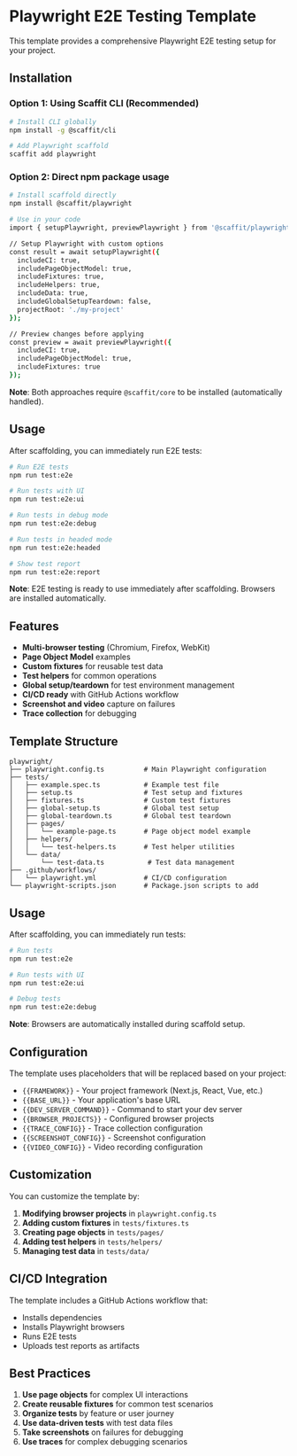 # Playwright E2E Testing Template

This template provides a comprehensive Playwright E2E testing setup for your project.

## Installation

### Option 1: Using Scaffit CLI (Recommended)
```bash
# Install CLI globally
npm install -g @scaffit/cli

# Add Playwright scaffold
scaffit add playwright
```

### Option 2: Direct npm package usage
```bash
# Install scaffold directly
npm install @scaffit/playwright

# Use in your code
import { setupPlaywright, previewPlaywright } from '@scaffit/playwright';

// Setup Playwright with custom options
const result = await setupPlaywright({
  includeCI: true,
  includePageObjectModel: true,
  includeFixtures: true,
  includeHelpers: true,
  includeData: true,
  includeGlobalSetupTeardown: false,
  projectRoot: './my-project'
});

// Preview changes before applying
const preview = await previewPlaywright({
  includeCI: true,
  includePageObjectModel: true,
  includeFixtures: true
});
```

**Note**: Both approaches require `@scaffit/core` to be installed (automatically handled).

## Usage

After scaffolding, you can immediately run E2E tests:

```bash
# Run E2E tests
npm run test:e2e

# Run tests with UI
npm run test:e2e:ui

# Run tests in debug mode
npm run test:e2e:debug

# Run tests in headed mode
npm run test:e2e:headed

# Show test report
npm run test:e2e:report
```

**Note**: E2E testing is ready to use immediately after scaffolding. Browsers are installed automatically.

## Features

- **Multi-browser testing** (Chromium, Firefox, WebKit)
- **Page Object Model** examples
- **Custom fixtures** for reusable test data
- **Test helpers** for common operations
- **Global setup/teardown** for test environment management
- **CI/CD ready** with GitHub Actions workflow
- **Screenshot and video** capture on failures
- **Trace collection** for debugging

## Template Structure

```
playwright/
├── playwright.config.ts          # Main Playwright configuration
├── tests/
│   ├── example.spec.ts           # Example test file
│   ├── setup.ts                  # Test setup and fixtures
│   ├── fixtures.ts               # Custom test fixtures
│   ├── global-setup.ts           # Global test setup
│   ├── global-teardown.ts        # Global test teardown
│   ├── pages/
│   │   └── example-page.ts       # Page object model example
│   ├── helpers/
│   │   └── test-helpers.ts       # Test helper utilities
│   └── data/
│       └── test-data.ts           # Test data management
├── .github/workflows/
│   └── playwright.yml            # CI/CD configuration
└── playwright-scripts.json       # Package.json scripts to add
```

## Usage

After scaffolding, you can immediately run tests:

```bash
# Run tests
npm run test:e2e

# Run tests with UI
npm run test:e2e:ui

# Debug tests
npm run test:e2e:debug
```

**Note**: Browsers are automatically installed during scaffold setup.

## Configuration

The template uses placeholders that will be replaced based on your project:

- `{{FRAMEWORK}}` - Your project framework (Next.js, React, Vue, etc.)
- `{{BASE_URL}}` - Your application's base URL
- `{{DEV_SERVER_COMMAND}}` - Command to start your dev server
- `{{BROWSER_PROJECTS}}` - Configured browser projects
- `{{TRACE_CONFIG}}` - Trace collection configuration
- `{{SCREENSHOT_CONFIG}}` - Screenshot configuration
- `{{VIDEO_CONFIG}}` - Video recording configuration

## Customization

You can customize the template by:

1. **Modifying browser projects** in `playwright.config.ts`
2. **Adding custom fixtures** in `tests/fixtures.ts`
3. **Creating page objects** in `tests/pages/`
4. **Adding test helpers** in `tests/helpers/`
5. **Managing test data** in `tests/data/`

## CI/CD Integration

The template includes a GitHub Actions workflow that:

- Installs dependencies
- Installs Playwright browsers
- Runs E2E tests
- Uploads test reports as artifacts

## Best Practices

1. **Use page objects** for complex UI interactions
2. **Create reusable fixtures** for common test scenarios
3. **Organize tests** by feature or user journey
4. **Use data-driven tests** with test data files
5. **Take screenshots** on failures for debugging
6. **Use traces** for complex debugging scenarios
